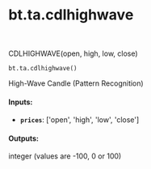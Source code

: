 <div itemscope itemtype="http://developers.google.com/ReferenceObject">
<meta itemprop="name" content="bt.ta.cdlhighwave" />
<meta itemprop="path" content="Stable" />
</div>

# bt.ta.cdlhighwave

<!-- Insert buttons and diff -->

<table class="tfo-notebook-buttons tfo-api nocontent" align="left">

</table>



CDLHIGHWAVE(open, high, low, close)

<pre class="devsite-click-to-copy prettyprint lang-py tfo-signature-link">
<code>bt.ta.cdlhighwave()
</code></pre>



<!-- Placeholder for "Used in" -->

High-Wave Candle (Pattern Recognition)

#### Inputs:


* <b>`prices`</b>: ['open', 'high', 'low', 'close']


#### Outputs:

integer (values are -100, 0 or 100)

